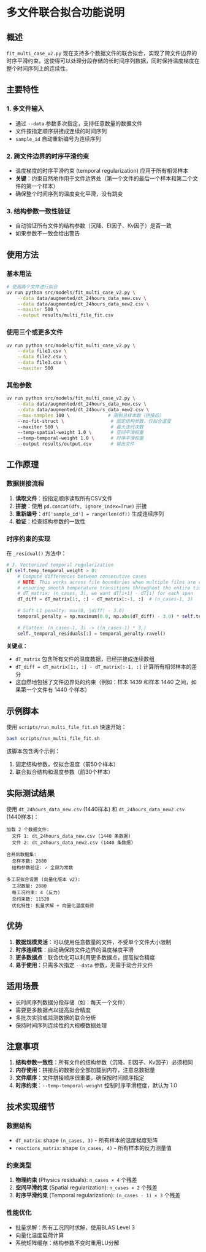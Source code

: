 # 多文件联合拟合功能说明

## 概述

`fit_multi_case_v2.py` 现在支持多个数据文件的联合拟合，实现了跨文件边界的时序平滑约束。这使得可以处理分段存储的长时间序列数据，同时保持温度梯度在整个时间序列上的连续性。

## 主要特性

### 1. 多文件输入
- 通过 `--data` 参数多次指定，支持任意数量的数据文件
- 文件按指定顺序拼接成连续的时间序列
- `sample_id` 自动重新编号为连续序列

### 2. 跨文件边界的时序平滑约束
- 温度梯度的时序平滑约束 (temporal regularization) 应用于所有相邻样本
- **关键**：约束自然地作用于文件边界处（第一个文件的最后一个样本和第二个文件的第一个样本）
- 确保整个时间序列的温度变化平滑，没有跳变

### 3. 结构参数一致性验证
- 自动验证所有文件的结构参数（沉降、EI因子、Kv因子）是否一致
- 如果参数不一致会给出警告

## 使用方法

### 基本用法

```bash
# 使用两个文件进行拟合
uv run python src/models/fit_multi_case_v2.py \
    --data data/augmented/dt_24hours_data_new.csv \
    --data data/augmented/dt_24hours_data_new2.csv \
    --maxiter 500 \
    --output results/multi_file_fit.csv
```

### 使用三个或更多文件

```bash
uv run python src/models/fit_multi_case_v2.py \
    --data file1.csv \
    --data file2.csv \
    --data file3.csv \
    --maxiter 500
```

### 其他参数

```bash
uv run python src/models/fit_multi_case_v2.py \
    --data data/augmented/dt_24hours_data_new.csv \
    --data data/augmented/dt_24hours_data_new2.csv \
    --max-samples 100 \              # 限制总样本数（拼接后）
    --no-fit-struct \                 # 固定结构参数，仅拟合温度
    --maxiter 500 \                   # 最大迭代次数
    --temp-spatial-weight 1.0 \       # 空间平滑权重
    --temp-temporal-weight 1.0 \      # 时序平滑权重
    --output results/output.csv       # 输出文件
```

## 工作原理

### 数据拼接流程

1. **读取文件**：按指定顺序读取所有CSV文件
2. **拼接**：使用 `pd.concat(dfs, ignore_index=True)` 拼接
3. **重新编号**：`df['sample_id'] = range(len(df))` 生成连续序列
4. **验证**：检查结构参数的一致性

### 时序约束的实现

在 `_residual()` 方法中：

```python
# 3. Vectorized temporal regularization
if self.temp_temporal_weight > 0:
    # Compute differences between consecutive cases
    # NOTE: This works across file boundaries when multiple files are concatenated,
    # ensuring smooth temperature transitions throughout the entire time series
    # dT_matrix: (n_cases, 3), we want dT[i+1] - dT[i] for each span
    dT_diff = dT_matrix[1:, :] - dT_matrix[:-1, :]  # (n_cases-1, 3)
    
    # Soft L1 penalty: max(0, |diff| - 3.0)
    temporal_penalty = np.maximum(0.0, np.abs(dT_diff) - 3.0) * self.temp_temporal_weight
    
    # Flatten: (n_cases-1, 3) -> ((n_cases-1) * 3,)
    self._temporal_residuals[:] = temporal_penalty.ravel()
```

**关键点**：
- `dT_matrix` 包含所有文件的温度数据，已经拼接成连续数组
- `dT_diff = dT_matrix[1:, :] - dT_matrix[:-1, :]` 计算所有相邻样本的差分
- 这自然地包括了文件边界处的约束（例如：样本 1439 和样本 1440 之间，如果第一个文件有 1440 个样本）

## 示例脚本

使用 `scripts/run_multi_file_fit.sh` 快速开始：

```bash
bash scripts/run_multi_file_fit.sh
```

该脚本包含两个示例：
1. 固定结构参数，仅拟合温度（前50个样本）
2. 联合拟合结构和温度参数（前30个样本）

## 实际测试结果

使用 `dt_24hours_data_new.csv` (1440样本) 和 `dt_24hours_data_new2.csv` (1440样本)：

```
加载 2 个数据文件:
  文件 1: dt_24hours_data_new.csv (1440 条数据)
  文件 2: dt_24hours_data_new2.csv (1440 条数据)

合并后数据集:
  总样本数: 2880
  结构参数验证: ✓ 全部为常数

多工况拟合设置 (向量化版本 v2):
  工况数量: 2880
  每工况约束: 4 (反力)
  总约束数: 11520
  优化特性: 批量求解 + 向量化温度载荷
```

## 优势

1. **数据规模灵活**：可以使用任意数量的文件，不受单个文件大小限制
2. **时序连续性**：自动确保跨文件边界的温度梯度平滑
3. **更多数据点**：联合优化可以利用更多数据点，提高拟合精度
4. **易于使用**：只需多次指定 `--data` 参数，无需手动合并文件

## 适用场景

- 长时间序列数据分段存储（如：每天一个文件）
- 需要更多数据点以提高拟合精度
- 多批次实验或监测数据的联合分析
- 保持时间序列连续性的大规模数据处理

## 注意事项

1. **结构参数一致性**：所有文件的结构参数（沉降、EI因子、Kv因子）必须相同
2. **内存使用**：拼接后的数据会全部加载到内存，注意总数据量
3. **文件顺序**：文件拼接顺序很重要，确保按时间顺序指定
4. **时序约束**：`--temp-temporal-weight` 控制时序平滑程度，默认为 1.0

## 技术实现细节

### 数据结构
- `dT_matrix`: shape `(n_cases, 3)` - 所有样本的温度梯度矩阵
- `reactions_matrix`: shape `(n_cases, 4)` - 所有样本的反力测量值

### 约束类型
1. **物理约束** (Physics residuals): `n_cases × 4` 个残差
2. **空间平滑约束** (Spatial regularization): `n_cases × 2` 个残差
3. **时序平滑约束** (Temporal regularization): `(n_cases - 1) × 3` 个残差

### 性能优化
- 批量求解：所有工况同时求解，使用BLAS Level 3
- 向量化温度载荷计算
- 系统矩阵缓存：结构参数不变时重用LU分解

